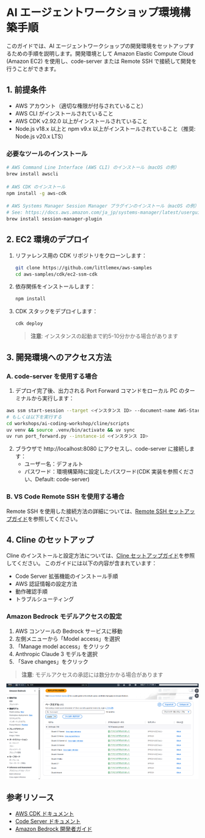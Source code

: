 # AI エージェントワークショップ環境構築手順

このガイドでは、AI エージェントワークショップの開発環境をセットアップするための手順を説明します。開発環境として Amazon Elastic Compute Cloud (Amazon EC2) を使用し、code-server または Remote SSH で接続して開発を行うことができます。

## 1. 前提条件

- AWS アカウント（適切な権限が付与されていること）
- AWS CLI がインストールされていること
- AWS CDK v2.92.0 以上がインストールされていること
- Node.js v18.x 以上と npm v9.x 以上がインストールされていること（推奨: Node.js v20.x LTS）

### 必要なツールのインストール

```bash
# AWS Command Line Interface (AWS CLI) のインストール（macOS の例）
brew install awscli

# AWS CDK のインストール
npm install -g aws-cdk

# AWS Systems Manager Session Manager プラグインのインストール（macOS の例）
# See: https://docs.aws.amazon.com/ja_jp/systems-manager/latest/userguide/session-manager-working-with-install-plugin.html
brew install session-manager-plugin
```

## 2. EC2 環境のデプロイ

1. リファレンス用の CDK リポジトリをクローンします：
   ```bash
   git clone https://github.com/littlemex/aws-samples
   cd aws-samples/cdk/ec2-ssm-cdk
   ```

2. 依存関係をインストールします：
   ```bash
   npm install
   ```

3. CDK スタックをデプロイします：
   ```bash
   cdk deploy
   ```

   > **注意**: インスタンスの起動まで約5-10分かかる場合があります

## 3. 開発環境へのアクセス方法

### A. code-server を使用する場合

1. デプロイ完了後、出力される Port Forward コマンドをローカル PC のターミナルから実行します：



```bash
aws ssm start-session --target <インスタンス ID> --document-name AWS-StartPortForwardingSession --parameters "portNumber=8080,localPortNumber=8080"
# もしくは以下を実行する
cd workshops/ai-coding-workshop/cline/scripts
uv venv && source .venv/bin/activate && uv sync
uv run port_forward.py --instance-id <インスタンス ID>
```

2. ブラウザで http://localhost:8080 にアクセスし、code-server に接続します：
   - ユーザー名：デフォルト
   - パスワード：環境構築時に設定したパスワード(CDK 実装を参照ください、Default: code-server)

### B. VS Code Remote SSH を使用する場合

Remote SSH を使用した接続方法の詳細については、[Remote SSH セットアップガイド](./0.remotessh/README.md)を参照してください。

## 4. Cline のセットアップ

Cline のインストールと設定方法については、[Cline セットアップガイド](./1.cline/README.md)を参照してください。
このガイドには以下の内容が含まれています：
- Code Server 拡張機能のインストール手順
- AWS 認証情報の設定方法
- 動作確認手順
- トラブルシューティング

### Amazon Bedrock モデルアクセスの設定

1. AWS コンソールの Bedrock サービスに移動
2. 左側メニューから「Model access」を選択
3. 「Manage model access」をクリック
4. Anthropic Claude 3 モデルを選択
5. 「Save changes」をクリック

> **注意**: モデルアクセスの承認には数分かかる場合があります

![Bedrockモデルアクセスの設定](./bedrock-setup.png)

## 参考リソース

- [AWS CDK ドキュメント](https://docs.aws.amazon.com/ja_jp/cdk/latest/guide/home.html)
- [Code Server ドキュメント](https://coder.com/docs/code-server/latest)
- [Amazon Bedrock 開発者ガイド](https://docs.aws.amazon.com/bedrock/latest/userguide/what-is-bedrock.html)
